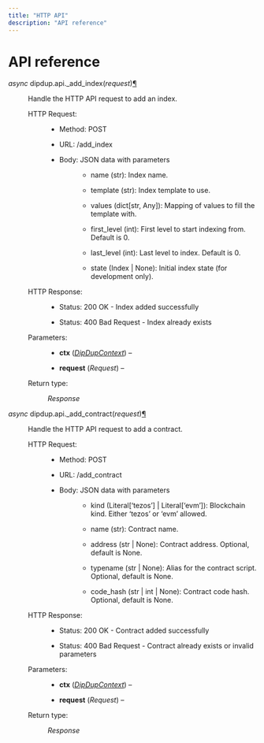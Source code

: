 ```yaml
---
title: "HTTP API"
description: "API reference"
---
```


# API reference

<!-- markdownlint-disable first-line-h1 no-space-in-emphasis -->
<dt class="sig sig-object py" id="dipdup.api._add_index">
<em class="property"><span class="pre">async</span><span class="w"> </span></em><span class="sig-prename descclassname"><span class="pre">dipdup.api.</span></span><span class="sig-name descname"><span class="pre">_add_index</span></span><span class="sig-paren">(</span><em class="sig-param"><span class="n"><span class="pre">request</span></span></em><span class="sig-paren">)</span><a class="headerlink" href="#dipdup.api._add_index" title="Link to this definition">¶</a></dt>
<dd><p>Handle the HTTP API request to add an index.</p>
<dl class="simple">
<dt>HTTP Request:</dt><dd><ul class="simple">
<li><p>Method: POST</p></li>
<li><p>URL: /add_index</p></li>
<li><dl class="simple">
<dt>Body: JSON data with parameters</dt><dd><ul>
<li><p>name (str): Index name.</p></li>
<li><p>template (str): Index template to use.</p></li>
<li><p>values (dict[str, Any]): Mapping of values to fill the template with.</p></li>
<li><p>first_level (int): First level to start indexing from. Default is 0.</p></li>
<li><p>last_level (int): Last level to index. Default is 0.</p></li>
<li><p>state (Index | None): Initial index state (for development only).</p></li>
</ul>
</dd>
</dl>
</li>
</ul>
</dd>
<dt>HTTP Response:</dt><dd><ul class="simple">
<li><p>Status: 200 OK - Index added successfully</p></li>
<li><p>Status: 400 Bad Request - Index already exists</p></li>
</ul>
</dd>
</dl>
<dl class="field-list simple">
<dt class="field-odd">Parameters<span class="colon">:</span></dt>
<dd class="field-odd"><ul class="simple">
<li><p><strong>ctx</strong> (<a class="reference internal" href="context-reference.html#dipdup.context.DipDupContext" title="dipdup.context.DipDupContext"><em>DipDupContext</em></a>) – </p></li>
<li><p><strong>request</strong> (<em>Request</em>) – </p></li>
</ul>
</dd>
<dt class="field-even">Return type<span class="colon">:</span></dt>
<dd class="field-even"><p><em>Response</em></p>
</dd>
</dl>
</dd></dl>

<dl class="py method">
<dt class="sig sig-object py" id="dipdup.api._add_contract">
<em class="property"><span class="pre">async</span><span class="w"> </span></em><span class="sig-prename descclassname"><span class="pre">dipdup.api.</span></span><span class="sig-name descname"><span class="pre">_add_contract</span></span><span class="sig-paren">(</span><em class="sig-param"><span class="n"><span class="pre">request</span></span></em><span class="sig-paren">)</span><a class="headerlink" href="#dipdup.api._add_contract" title="Link to this definition">¶</a></dt>
<dd><p>Handle the HTTP API request to add a contract.</p>
<dl class="simple">
<dt>HTTP Request:</dt><dd><ul class="simple">
<li><p>Method: POST</p></li>
<li><p>URL: /add_contract</p></li>
<li><dl class="simple">
<dt>Body: JSON data with parameters</dt><dd><ul>
<li><p>kind (Literal[‘tezos’] | Literal[‘evm’]): Blockchain kind. Either ‘tezos’ or ‘evm’ allowed.</p></li>
<li><p>name (str): Contract name.</p></li>
<li><p>address (str | None): Contract address. Optional, default is None.</p></li>
<li><p>typename (str | None): Alias for the contract script. Optional, default is None.</p></li>
<li><p>code_hash (str | int | None): Contract code hash. Optional, default is None.</p></li>
</ul>
</dd>
</dl>
</li>
</ul>
</dd>
<dt>HTTP Response:</dt><dd><ul class="simple">
<li><p>Status: 200 OK - Contract added successfully</p></li>
<li><p>Status: 400 Bad Request - Contract already exists or invalid parameters</p></li>
</ul>
</dd>
</dl>
<dl class="field-list simple">
<dt class="field-odd">Parameters<span class="colon">:</span></dt>
<dd class="field-odd"><ul class="simple">
<li><p><strong>ctx</strong> (<a class="reference internal" href="context-reference.html#dipdup.context.DipDupContext" title="dipdup.context.DipDupContext"><em>DipDupContext</em></a>) – </p></li>
<li><p><strong>request</strong> (<em>Request</em>) – </p></li>
</ul>
</dd>
<dt class="field-even">Return type<span class="colon">:</span></dt>
<dd class="field-even"><p><em>Response</em></p>
</dd>
</dl>
</dd></dl>


